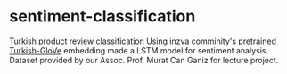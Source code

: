 # sentiment-classification
Turkish product review classification
Using inzva comminity's pretrained [Turkish-GloVe](https://github.com/inzva/Turkish-GloVe) embedding made a LSTM model for sentiment analysis.
Dataset provided by our Assoc. Prof. Murat Can Ganiz for lecture project.

